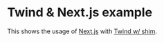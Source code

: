 # Twind & Next.js example

This shows the usage of [Next.js](https://nextjs.org) with [Twind w/ shim](https://twind.dev/docs/handbook/getting-started/using-the-shim.html).
